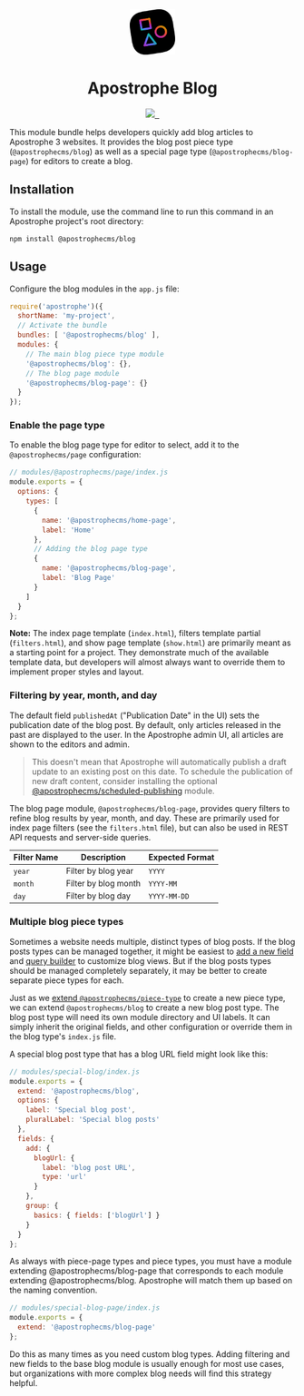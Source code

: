 <div align="center">
  <img src="https://raw.githubusercontent.com/apostrophecms/apostrophe/main/logo.svg" alt="ApostropheCMS logo" width="80" height="80">

  <h1>Apostrophe Blog</h1>
  <p>
    <a aria-label="Apostrophe logo" href="https://v3.docs.apostrophecms.org">
      <img src="https://img.shields.io/badge/MADE%20FOR%20ApostropheCMS-000000.svg?style=for-the-badge&logo=Apostrophe&labelColor=6516dd">
    </a>
    <a aria-label="Join the community on Discord" href="http://chat.apostrophecms.org">
      <img alt="" src="https://img.shields.io/discord/517772094482677790?color=5865f2&label=Join%20the%20Discord&logo=discord&logoColor=fff&labelColor=000&style=for-the-badge&logoWidth=20">
    </a>
    <a aria-label="License" href="https://github.com/apostrophecms/blog/blob/main/LICENSE.md">
      <img alt="" src="https://img.shields.io/static/v1?style=for-the-badge&labelColor=000000&label=License&message=MIT&color=3DA639">
    </a>
  </p>
</div>

This module bundle helps developers quickly add blog articles to Apostrophe 3 websites. It provides the blog post piece type (`@apostrophecms/blog`) as well as a special page type (`@apostrophecms/blog-page`) for editors to create a blog.

## Installation

To install the module, use the command line to run this command in an Apostrophe project's root directory:

```
npm install @apostrophecms/blog
```

## Usage

Configure the blog modules in the `app.js` file:

```javascript
require('apostrophe')({
  shortName: 'my-project',
  // Activate the bundle
  bundles: [ '@apostrophecms/blog' ],
  modules: {
    // The main blog piece type module
    '@apostrophecms/blog': {},
    // The blog page module
    '@apostrophecms/blog-page': {}
  }
});
```

### Enable the page type

To enable the blog page type for editor to select, add it to the `@apostrophecms/page` configuration:

```javascript
// modules/@apostrophecms/page/index.js
module.exports = {
  options: {
    types: [
      {
        name: '@apostrophecms/home-page',
        label: 'Home'
      },
      // Adding the blog page type
      {
        name: '@apostrophecms/blog-page',
        label: 'Blog Page'
      }
    ]
  }
};
```

**Note:** The index page template (`index.html`), filters template partial (`filters.html`), and show page template (`show.html`) are primarily meant as a starting point for a project. They demonstrate much of the available template data, but developers will almost always want to override them to implement proper styles and layout.

### Filtering by year, month, and day

The default field `publishedAt` ("Publication Date" in the UI) sets the publication date of the blog post. By default, only articles released in the past are displayed to the user. In the Apostrophe admin UI, all articles are shown to the editors and admin.

> This doesn't mean that Apostrophe will automatically publish a draft update to an existing post on this date. To schedule the publication of new draft content, consider installing the optional [@apostrophecms/scheduled-publishing](https://github.com/apostrophecms/scheduled-publishing) module.

The blog page module, `@apostrophecms/blog-page`, provides query filters to refine blog results by year, month, and day. These are primarily used for index page filters (see the `filters.html` file), but can also be used in REST API requests and server-side queries.

| Filter Name | Description          | Expected Format |
| ----------- | -------------------- | --------------- |
| `year`      | Filter by blog year  | `YYYY`          |
| `month`     | Filter by blog month | `YYYY-MM`       |
| `day`       | Filter by blog day   | `YYYY-MM-DD`    |

### Multiple blog piece types

Sometimes a website needs multiple, distinct types of blog posts. If the blog posts types can be managed together, it might be easiest to [add a new field](https://v3.docs.apostrophecms.org/guide/content-schema.html#using-existing-field-groups) and [query builder](https://v3.docs.apostrophecms.org/reference/module-api/module-overview.html#queries-self-query) to customize blog views. But if the blog posts types should be managed completely separately, it may be better to create separate piece types for each.

Just as we [extend `@apostrophecms/piece-type`](https://v3.docs.apostrophecms.org/guide/pieces.html#creating-a-piece-type) to create a new piece type, we can extend `@apostrophecms/blog` to create a new blog post type. The blog post type will need its own module directory and UI labels. It can simply inherit the original fields, and other configuration or override them in the blog type's `index.js` file.

A special blog post type that has a blog URL field might look like this:

```javascript
// modules/special-blog/index.js
module.exports = {
  extend: '@apostrophecms/blog',
  options: {
    label: 'Special blog post',
    pluralLabel: 'Special blog posts'
  },
  fields: {
    add: {
      blogUrl: {
        label: 'blog post URL',
        type: 'url'
      }
    },
    group: {
      basics: { fields: ['blogUrl'] }
    }
  }
};
```

As always with piece-page types and piece types, you must have a module extending @apostrophecms/blog-page that corresponds to each module extending @apostrophecms/blog. Apostrophe will match them up based on the naming convention.

```javascript
// modules/special-blog-page/index.js
module.exports = {
  extend: '@apostrophecms/blog-page'
};
```

Do this as many times as you need custom blog types. Adding filtering and new fields to the base blog module is usually enough for most use cases, but organizations with more complex blog needs will find this strategy helpful.
